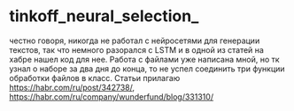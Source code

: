 # tinkoff_neural_selection_
честно говоря, никогда не работал с нейросетями для генерации текстов, так что немного разорался с LSTM и в одной из статей на хабре нашел код для нее. Работа с файлами уже написана мной, но тк узнал о наборе за два дня до конца, то не успел соединить три функции обработки файлов в класс. Статьи прилагаю https://habr.com/ru/post/342738/,  https://habr.com/ru/company/wunderfund/blog/331310/
